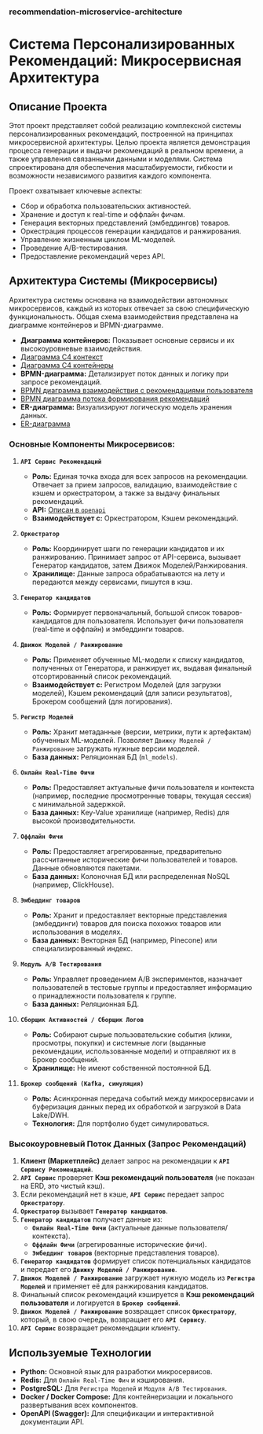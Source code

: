 ### recommendation-microservice-architecture

# Система Персонализированных Рекомендаций: Микросервисная Архитектура

## Описание Проекта

Этот проект представляет собой реализацию комплексной системы персонализированных рекомендаций, построенной на принципах микросервисной архитектуры. Целью проекта является демонстрация процесса генерации и выдачи рекомендаций в реальном времени, а также управления связанными данными и моделями. Система спроектирована для обеспечения масштабируемости, гибкости и возможности независимого развития каждого компонента.

Проект охватывает ключевые аспекты:
* Сбор и обработка пользовательских активностей.
* Хранение и доступ к real-time и оффлайн фичам.
* Генерация векторных представлений (эмбеддингов) товаров.
* Оркестрация процессов генерации кандидатов и ранжирования.
* Управление жизненным циклом ML-моделей.
* Проведение A/B-тестирования.
* Предоставление рекомендаций через API.

## Архитектура Системы (Микросервисы)

Архитектура системы основана на взаимодействии автономных микросервисов, каждый из которых отвечает за свою специфическую функциональность. Общая схема взаимодействия представлена на диаграмме контейнеров и BPMN-диаграмме.

* **Диаграмма контейнеров:** Показывает основные сервисы и их высокоуровневые взаимодействия.
* [Диаграмма С4 контекст](system_design/C4_context_rec.png)
* [Диаграмма С4 контейнеры](system_design/C4_container_rec.png)
* **BPMN-диаграмма:** Детализирует поток данных и логику при запросе рекомендаций.
* [BPMN диаграмма взаимодействия с рекомендациями пользователя](system_design/bpmn_user_flow_Level1.png)
* [BPMN диаграмма потока формирования рекомендаций](system_design/bpmn_recommendation_flow_Level2.png)
* **ER-диаграмма:** Визуализируют логическую модель хранения данных.
* [ER-диаграмма](system_design/erd_logical.png)

### Основные Компоненты Микросервисов:

1.  **`API Сервис Рекомендаций`**
    * **Роль:** Единая точка входа для всех запросов на рекомендации. Отвечает за прием запросов, валидацию, взаимодействие с кэшем и оркестратором, а также за выдачу финальных рекомендаций.
    * **API:** [Описан в `openapi`](recommendations-service/openapi.yaml)
    * **Взаимодействует с:** Оркестратором, Кэшем рекомендаций.

2.  **`Оркестратор`**
    * **Роль:** Координирует шаги по генерации кандидатов и их ранжированию. Принимает запрос от API-сервиса, вызывает Генератор кандидатов, затем Движок Моделей/Ранжирования.
    * **Хранилище:**  Данные запроса обрабатываются на лету и передаются между сервисами, пишутся в кэш.

3.  **`Генератор кандидатов`**
    * **Роль:** Формирует первоначальный, большой список товаров-кандидатов для пользователя. Использует фичи пользователя (real-time и оффлайн) и эмбеддинги товаров.
      
4.  **`Движок Моделей / Ранжирование`**
    * **Роль:** Применяет обученные ML-модели к списку кандидатов, полученных от Генератора, и ранжирует их, выдавая финальный отсортированный список рекомендаций.
    * **Взаимодействует с:** Регистром Моделей (для загрузки моделей), Кэшем рекомендаций (для записи результатов), Брокером сообщений (для логирования).

5.  **`Регистр Моделей`**
    * **Роль:** Хранит метаданные (версии, метрики, пути к артефактам) обученных ML-моделей. Позволяет `Движку Моделей / Ранжирование` загружать нужные версии моделей.
    * **База данных:** Реляционная БД (`ml_models`).

6.  **`Онлайн Real-Time Фичи`**
    * **Роль:** Предоставляет актуальные фичи пользователя и контекста (например, последние просмотренные товары, текущая сессия) с минимальной задержкой.
    * **База данных:** Key-Value хранилище (например, Redis) для высокой производительности.

7.  **`Оффлайн Фичи`**
    * **Роль:** Предоставляет агрегированные, предварительно рассчитанные исторические фичи пользователей и товаров. Данные обновляются пакетами.
    * **База данных:** Колоночная БД или распределенная NoSQL (например, ClickHouse).

8.  **`Эмбеддинг товаров`**
    * **Роль:** Хранит и предоставляет векторные представления (эмбеддинги) товаров для поиска похожих товаров или использования в моделях.
    * **База данных:** Векторная БД (например, Pinecone) или специализированный индекс.

9.  **`Модуль A/B Тестирования`**
    * **Роль:** Управляет проведением A/B экспериментов, назначает пользователей в тестовые группы и предоставляет информацию о принадлежности пользователя к группе.
    * **База данных:** Реляционная БД.

10. **`Сборщик Активностей / Сборщик Логов`**
    * **Роль:** Собирают сырые пользовательские события (клики, просмотры, покупки) и системные логи (выданные рекомендации, использованные модели) и отправляют их в Брокер сообщений.
    * **Хранилище:** Не имеют собственной постоянной БД.

11. **`Брокер сообщений (Kafka, симуляция)`**
    * **Роль:** Асинхронная передача событий между микросервисами и буферизация данных перед их обработкой и загрузкой в Data Lake/DWH.
    * **Технология:** Для портфолио будет симулироваться.

### Высокоуровневый Поток Данных (Запрос Рекомендаций)

1.  **Клиент (Маркетплейс)** делает запрос на рекомендации к **`API Сервису Рекомендаций`**.
2.  **`API Сервис`** проверяет **Кэш рекомендаций пользователя** (не показан на ERD, это чистый кэш).
3.  Если рекомендаций нет в кэше, **`API Сервис`** передает запрос **`Оркестратору`**.
4.  **`Оркестратор`** вызывает **`Генератор кандидатов`**.
5.  **`Генератор кандидатов`** получает данные из:
    * **`Онлайн Real-Time Фичи`** (актуальные данные пользователя/контекста).
    * **`Оффлайн Фичи`** (агрегированные исторические фичи).
    * **`Эмбеддинг товаров`** (векторные представления товаров).
6.  **`Генератор кандидатов`** формирует список потенциальных кандидатов и передает его **`Движку Моделей / Ранжирование`**.
7.  **`Движок Моделей / Ранжирование`** загружает нужную модель из **`Регистра Моделей`** и применяет её для ранжирования кандидатов.
8.  Финальный список рекомендаций кэшируется в **Кэш рекомендаций пользователя** и логируется в **`Брокер сообщений`**.
9.  **`Движок Моделей / Ранжирование`** возвращает список **`Оркестратору`**, который, в свою очередь, возвращает его **`API Сервису`**.
10. **`API Сервис`** возвращает рекомендации клиенту.

## Используемые Технологии

* **Python:** Основной язык для разработки микросервисов.
* **Redis:** Для `Онлайн Real-Time Фич` и кэширования.
* **PostgreSQL:** Для `Регистра Моделей` и `Модуля A/B Тестирования`.
* **Docker / Docker Compose:** Для контейнеризации и локального развертывания всех компонентов.
* **OpenAPI (Swagger):** Для спецификации и интерактивной документации API.
